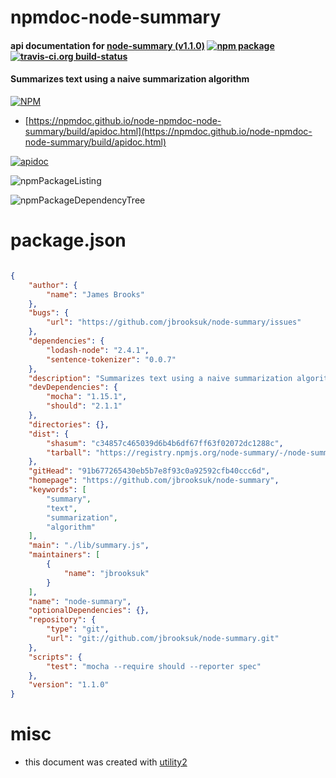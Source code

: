 # npmdoc-node-summary

#### api documentation for  [node-summary (v1.1.0)](https://github.com/jbrooksuk/node-summary)  [![npm package](https://img.shields.io/npm/v/npmdoc-node-summary.svg?style=flat-square)](https://www.npmjs.org/package/npmdoc-node-summary) [![travis-ci.org build-status](https://api.travis-ci.org/npmdoc/node-npmdoc-node-summary.svg)](https://travis-ci.org/npmdoc/node-npmdoc-node-summary)

#### Summarizes text using a naive summarization algorithm

[![NPM](https://nodei.co/npm/node-summary.png?downloads=true&downloadRank=true&stars=true)](https://www.npmjs.com/package/node-summary)

- [https://npmdoc.github.io/node-npmdoc-node-summary/build/apidoc.html](https://npmdoc.github.io/node-npmdoc-node-summary/build/apidoc.html)

[![apidoc](https://npmdoc.github.io/node-npmdoc-node-summary/build/screenCapture.buildCi.browser.%252Ftmp%252Fbuild%252Fapidoc.html.png)](https://npmdoc.github.io/node-npmdoc-node-summary/build/apidoc.html)

![npmPackageListing](https://npmdoc.github.io/node-npmdoc-node-summary/build/screenCapture.npmPackageListing.svg)

![npmPackageDependencyTree](https://npmdoc.github.io/node-npmdoc-node-summary/build/screenCapture.npmPackageDependencyTree.svg)



# package.json

```json

{
    "author": {
        "name": "James Brooks"
    },
    "bugs": {
        "url": "https://github.com/jbrooksuk/node-summary/issues"
    },
    "dependencies": {
        "lodash-node": "2.4.1",
        "sentence-tokenizer": "0.0.7"
    },
    "description": "Summarizes text using a naive summarization algorithm",
    "devDependencies": {
        "mocha": "1.15.1",
        "should": "2.1.1"
    },
    "directories": {},
    "dist": {
        "shasum": "c34857c465039d6b4b6df67ff63f02072dc1288c",
        "tarball": "https://registry.npmjs.org/node-summary/-/node-summary-1.1.0.tgz"
    },
    "gitHead": "91b677265430eb5b7e8f93c0a92592cfb40ccc6d",
    "homepage": "https://github.com/jbrooksuk/node-summary",
    "keywords": [
        "summary",
        "text",
        "summarization",
        "algorithm"
    ],
    "main": "./lib/summary.js",
    "maintainers": [
        {
            "name": "jbrooksuk"
        }
    ],
    "name": "node-summary",
    "optionalDependencies": {},
    "repository": {
        "type": "git",
        "url": "git://github.com/jbrooksuk/node-summary.git"
    },
    "scripts": {
        "test": "mocha --require should --reporter spec"
    },
    "version": "1.1.0"
}
```



# misc
- this document was created with [utility2](https://github.com/kaizhu256/node-utility2)
